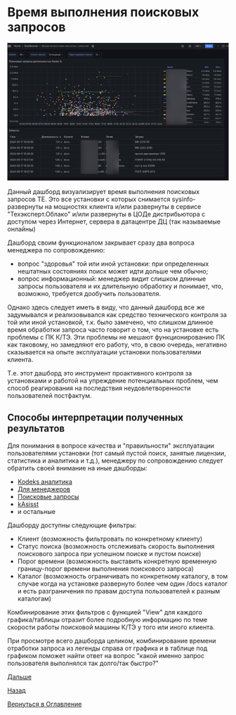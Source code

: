 # Время выполнения поисковых запросов

![Дашборд "Время выполнения поисковых запросов"](img/timed-query/timed-query-main.png 'Дашборд "Время выполнения поисковых запросов"')

Данный дашборд визуализирует время выполнения поисковых запросов ТЕ. Это все установки с которых снимается sysinfo- развернуты на мощностях клиента и/или развернуты в сервисе "Техэксперт.Облако" 
и/или развернуты в ЦОДе дистрибьютора с доступом через Интернет, сервера в датацентре ДЦ (так называемые онлайны)

Дашборд своим функционалом закрывает сразу два вопроса менеджера по сопровождению:
- вопрос "здоровья" той или иной установки: при определенных нештатных состояниях поиск может идти дольше чем обычно;
- вопрос информационный: менеджер видит слишком длинные запросы пользователя и их длительную обработку и понимает, что, 
возможно, требуется дообучить пользователя.

Однако здесь следует иметь в виду, что данный дашборд все же задумывался и реализовывался как средство технического контроля
за той или иной установкой, т.к. было замечено, что слишком длинное время обработки запроса часто говорит о том, что на 
установке есть проблемы с ПК К/ТЭ. Эти проблемы не мешают функционированию ПК как таковому, но замедляют его работу, что, 
в свою очередь, негативно сказывается на опыте эксплуатации установки пользователями клиента.

Т.е. этот дашборд это инструмент проактивного контроля за установками и работой на упреждение потенциальных проблем, чем 
способ реагирования на последствия неудовлетворенности пользователей постфактум.

## Способы интерпретации полученных результатов

Для понимания в вопросе качества и "правильности" эксплуатации пользователями установки (тот самый пустой поиск, занятые 
лицензии, статистика и аналитика и т.д.), менеджеру по сопровождению следует обратить своей внимание на иные дашборды:
- [Kodeks аналитика](062-kodeks-analytics.md)
- [Для менеджеров](066-for-managers.md)
- [Поисковые запросы](072-search-query.md)
- [kAsisst](078-kassist.md)
- и остальные

Дашборду доступны следующие фильтры:
- Клиент (возможность фильтровать по конкретному клиенту)
- Статус поиска (возможность отслеживать скорость выполнения поискового запроса при успешном поиске и пустом поиске)
- Порог времени (возможность выставить конкретную временную границу-порог времени выполнения поискового запроса)
- Каталог (возможность ограничивать по конкретному каталогу, в том случае когда на установке развернуто более чем один 
/docs каталог и есть разграничения по правам доступа пользователей к разным каталогам)

Комбинирование этих фильтров с функцией "View" для каждого графика/таблицы отразит более подробную информацию по теме
скорости работы поисковой машины К/ТЭ у того или иного клиента.

При просмотре всего дашборда целиком, комбинирование времени отработки запроса из легенды справа от графика и в таблице
под графиком поможет найти ответ на вопрос "какой именно запрос пользователя выполнялся так долго/так быстро?"

[Дальше](100-smart-real-cases-1.md)

[Назад](082-quarterly-analytics.md)

[Вернуться в Оглавление](Readme.md)
